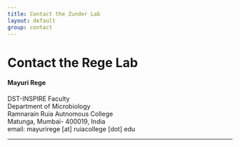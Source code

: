 ```yaml
---
title: Contact the Zunder Lab
layout: default
group: contact
---
```


# Contact the Rege Lab


<div class="row">

<div class="col-md-4">

  <h4>Mayuri Rege</h4>
  DST-INSPIRE Faculty  <br>
  Department of Microbiology  <br>
  Ramnarain Ruia Autnomous College <br>
  Matunga, Mumbai- 400019, India <br>
  email: mayurirege [at] ruiacollege [dot] edu <br>
  

</div>

</div>

* * *

